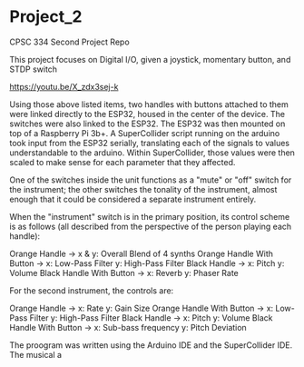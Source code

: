 # Project_2
CPSC 334 Second Project Repo

This project focuses on Digital I/O, given a joystick, momentary button, and STDP switch

https://youtu.be/X_zdx3sej-k

Using those above listed items, two handles with buttons attached to them were linked directly to the ESP32, housed in the center of the device. The switches were also linked to the ESP32. The ESP32 was then mounted on top of a Raspberry Pi 3b+. A SuperCollider script running on the arduino took input from the ESP32 serially, translating each of the signals to values understandable to the arduino. Within SuperCollider, those values were then scaled to make sense for each parameter that they affected. 

One of the switches inside the unit functions as a "mute" or "off" switch for the instrument; the other switches the tonality of the instrument, almost enough that it could be considered a separate instrument entirely. 

When the "instrument" switch is in the primary position, its control scheme is as follows (all described from the perspective of the person playing each handle): 

Orange Handle             -> x & y: Overall Blend of 4 synths
Orange Handle With Button -> x: Low-Pass Filter     y: High-Pass Filter
Black Handle              -> x: Pitch               y: Volume
Black Handle With Button  -> x: Reverb              y: Phaser Rate

For the second instrument, the controls are: 

Orange Handle             -> x: Rate                y: Gain Size
Orange Handle With Button -> x: Low-Pass Filter     y: High-Pass Filter
Black Handle              -> x: Pitch               y: Volume
Black Handle With Button  -> x: Sub-bass frequency  y: Pitch Deviation

The proogram was written using the Arduino IDE and the SuperCollider IDE. The musical a
